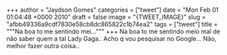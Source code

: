 
+++
author = "Jaydson Gomes"
categories = ["tweet"]
date = "Mon Feb 01 01:04:48 +0000 2010"
draft = false
image = "{TWEET_IMAGE}"
slug = "afbb49336a9cdf7830e58cb8dc865822c1b74ea2"
tags = ["tweet"]
title = """Na boa to me sentindo mei..."""
+++
Na boa to me sentindo meio mal de não saber quem a tal Lady Gaga.. Acho q vou pesquisar no Google... Não, melhor fazer outra coisa..
